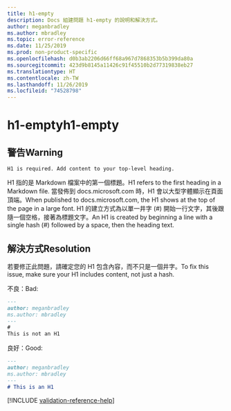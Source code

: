 ```yaml
---
title: h1-empty
description: Docs 組建問題 h1-empty 的說明和解決方式。
author: meganbradley
ms.author: mbradley
ms.topic: error-reference
ms.date: 11/25/2019
ms.prod: non-product-specific
ms.openlocfilehash: d0b3ab2206d66ff68a967d7868353b5b399da80a
ms.sourcegitcommit: 423d9b8145a11426c91f45510b2d77319838eb27
ms.translationtype: HT
ms.contentlocale: zh-TW
ms.lasthandoff: 11/26/2019
ms.locfileid: "74528798"
---
```

# <a name="h1-empty"></a><span data-ttu-id="9e7ed-103">h1-empty</span><span class="sxs-lookup"><span data-stu-id="9e7ed-103">h1-empty</span></span>

## <a name="warning"></a><span data-ttu-id="9e7ed-104">警告</span><span class="sxs-lookup"><span data-stu-id="9e7ed-104">Warning</span></span>

`H1 is required. Add content to your top-level heading.`

<span data-ttu-id="9e7ed-105">H1 指的是 Markdown 檔案中的第一個標題。</span><span class="sxs-lookup"><span data-stu-id="9e7ed-105">H1 refers to the first heading in a Markdown file.</span></span> <span data-ttu-id="9e7ed-106">當發佈到 docs.microsoft.com 時，H1 會以大型字體顯示在頁面頂端。</span><span class="sxs-lookup"><span data-stu-id="9e7ed-106">When published to docs.microsoft.com, the H1 shows at the top of the page in a large font.</span></span> <span data-ttu-id="9e7ed-107">H1 的建立方式為以單一井字 (#) 開始一行文字，其後跟隨一個空格，接著為標題文字。</span><span class="sxs-lookup"><span data-stu-id="9e7ed-107">An H1 is created by beginning a line with a single hash (#) followed by a space, then the heading text.</span></span>

## <a name="resolution"></a><span data-ttu-id="9e7ed-108">解決方式</span><span class="sxs-lookup"><span data-stu-id="9e7ed-108">Resolution</span></span>

<span data-ttu-id="9e7ed-109">若要修正此問題，請確定您的 H1 包含內容，而不只是一個井字。</span><span class="sxs-lookup"><span data-stu-id="9e7ed-109">To fix this issue, make sure your H1 includes content, not just a hash.</span></span>

<span data-ttu-id="9e7ed-110">不良：</span><span class="sxs-lookup"><span data-stu-id="9e7ed-110">Bad:</span></span>

```markdown
---
author: meganbradley
ms.author: mbradley
---
#
This is not an H1
```

<span data-ttu-id="9e7ed-111">良好：</span><span class="sxs-lookup"><span data-stu-id="9e7ed-111">Good:</span></span>

```markdown
---
author: meganbradley
ms.author: mbradley
---
# This is an H1
```

<!--make sure to add this file to your includes folder and verify the path-->
[!INCLUDE [validation-reference-help](includes/validation-reference-help.md)]
